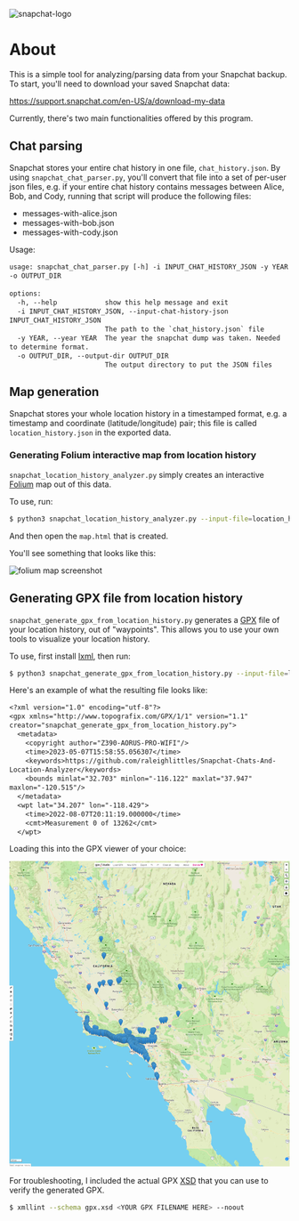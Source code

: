 ![snapchat-logo](./docs/snapchat-logo.jpeg)

# About

This is a simple tool for analyzing/parsing data from your Snapchat backup. To start, you'll need to download your saved Snapchat data: 

https://support.snapchat.com/en-US/a/download-my-data

Currently, there's two main functionalities offered by this program.

## Chat parsing

Snapchat stores your entire chat history in one file, `chat_history.json`. By using `snapchat_chat_parser.py`, you'll convert that file into a set of per-user json files, e.g. if your entire chat history contains messages between Alice, Bob, and Cody, running that script will produce the following files:

* messages-with-alice.json
* messages-with-bob.json
* messages-with-cody.json

Usage:

```
usage: snapchat_chat_parser.py [-h] -i INPUT_CHAT_HISTORY_JSON -y YEAR -o OUTPUT_DIR

options:
  -h, --help            show this help message and exit
  -i INPUT_CHAT_HISTORY_JSON, --input-chat-history-json INPUT_CHAT_HISTORY_JSON
                        The path to the `chat_history.json` file
  -y YEAR, --year YEAR  The year the snapchat dump was taken. Needed to determine format.
  -o OUTPUT_DIR, --output-dir OUTPUT_DIR
                        The output directory to put the JSON files
```

## Map generation

Snapchat stores your whole location history in a timestamped format, e.g. a timestamp and coordinate (latitude/longitude) pair; this file is called `location_history.json` in the exported data.

### Generating Folium interactive map from location history

`snapchat_location_history_analyzer.py` simply creates an interactive [Folium](http://python-visualization.github.io/folium/) map out of this data.

To use, run:

```bash
$ python3 snapchat_location_history_analyzer.py --input-file=location_history.json --output-file=<OUTPUT FILENAME HERE>
```

And then open the `map.html` that is created.

You'll see something that looks like this:

![folium map screenshot](./docs/snapchat-map-screenshot.png)

## Generating GPX file from location history

`snapchat_generate_gpx_from_location_history.py` generates a [GPX](https://en.wikipedia.org/wiki/GPS_Exchange_Format) file of your location history, out of "waypoints". This allows you to use your own tools to visualize your location history.

To use, first install [lxml](https://lxml.de/), then run:

```bash
$ python3 snapchat_generate_gpx_from_location_history.py --input-file=location_history.json --output_file=<YOUR GPX FILENAME HERE>
```

Here's an example of what the resulting file looks like:

```
<?xml version="1.0" encoding="utf-8"?>
<gpx xmlns="http://www.topografix.com/GPX/1/1" version="1.1" creator="snapchat_generate_gpx_from_location_history.py">
  <metadata>
    <copyright author="Z390-AORUS-PRO-WIFI"/>
    <time>2023-05-07T15:58:55.056307</time>
    <keywords>https://github.com/raleighlittles/Snapchat-Chats-And-Location-Analyzer</keywords>
    <bounds minlat="32.703" minlon="-116.122" maxlat="37.947" maxlon="-120.515"/>
  </metadata>
  <wpt lat="34.207" lon="-118.429">
    <time>2022-08-07T20:11:19.000000</time>
    <cmt>Measurement 0 of 13262</cmt>
  </wpt>
```

Loading this into the GPX viewer of your choice:

![gpx studio screenshot](./docs/gpx_viewer_screenshot.png)

For troubleshooting, I included the actual GPX [XSD](https://en.wikipedia.org/wiki/XML_Schema_(W3C)) that you can use to verify the generated GPX.

```bash
$ xmllint --schema gpx.xsd <YOUR GPX FILENAME HERE> --noout
```